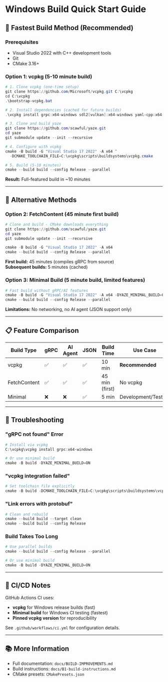 # Windows Build Quick Start Guide

## 🚀 Fastest Build Method (Recommended)

### Prerequisites
- Visual Studio 2022 with C++ development tools
- Git
- CMake 3.16+

### Option 1: vcpkg (5-10 minute build)

```powershell
# 1. Clone vcpkg (one-time setup)
git clone https://github.com/Microsoft/vcpkg.git C:\vcpkg
cd C:\vcpkg
.\bootstrap-vcpkg.bat

# 2. Install dependencies (cached for future builds)
.\vcpkg install grpc:x64-windows sdl2[vulkan]:x64-windows yaml-cpp:x64-windows

# 3. Clone and build yaze
git clone https://github.com/scawful/yaze.git
cd yaze
git submodule update --init --recursive

# 4. Configure with vcpkg
cmake -B build -G "Visual Studio 17 2022" -A x64 ^
  -DCMAKE_TOOLCHAIN_FILE=C:\vcpkg\scripts\buildsystems\vcpkg.cmake

# 5. Build (5-10 minutes)
cmake --build build --config Release --parallel
```

**Result:** Full-featured build in ~10 minutes

---

## 🔧 Alternative Methods

### Option 2: FetchContent (45 minute first build)

```powershell
# Clone and build - CMake downloads everything
git clone https://github.com/scawful/yaze.git
cd yaze
git submodule update --init --recursive

cmake -B build -G "Visual Studio 17 2022" -A x64
cmake --build build --config Release --parallel
```

**First build:** 45 minutes (compiles gRPC from source)  
**Subsequent builds:** 5 minutes (cached)

### Option 3: Minimal Build (5 minute build, limited features)

```powershell
# Fast build without gRPC/AI features
cmake -B build -G "Visual Studio 17 2022" -A x64 -DYAZE_MINIMAL_BUILD=ON
cmake --build build --config Release --parallel
```

**Limitations:** No networking, no AI agent (JSON support only)

---

## 📋 Feature Comparison

| Build Type | gRPC | AI Agent | JSON | Build Time | Use Case |
|------------|------|----------|------|------------|----------|
| vcpkg | ✅ | ✅ | ✅ | 10 min | **Recommended** |
| FetchContent | ✅ | ✅ | ✅ | 45 min (first) | No vcpkg |
| Minimal | ❌ | ❌ | ✅ | 5 min | Development/Testing |

---

## 🐛 Troubleshooting

### "gRPC not found" Error
```powershell
# Install via vcpkg
C:\vcpkg\vcpkg install grpc:x64-windows

# Or use minimal build
cmake -B build -DYAZE_MINIMAL_BUILD=ON
```

### "vcpkg integration failed"
```powershell
# Set toolchain file explicitly
cmake -B build -DCMAKE_TOOLCHAIN_FILE=C:\vcpkg\scripts\buildsystems\vcpkg.cmake
```

### "Link errors with protobuf"
```powershell
# Clean and rebuild
cmake --build build --target clean
cmake --build build --config Release
```

### Build Takes Too Long
```powershell
# Use parallel builds
cmake --build build --config Release --parallel

# Or use minimal build
cmake -B build -DYAZE_MINIMAL_BUILD=ON
```

---

## 🎯 CI/CD Notes

GitHub Actions CI uses:
- **vcpkg** for Windows release builds (fast)
- **Minimal build** for Windows CI testing (fastest)
- **Pinned vcpkg version** for reproducibility

See `.github/workflows/ci.yml` for configuration details.

---

## 📚 More Information

- Full documentation: `docs/BUILD-IMPROVEMENTS.md`
- Build instructions: `docs/B1-build-instructions.md`
- CMake presets: `CMakePresets.json`

